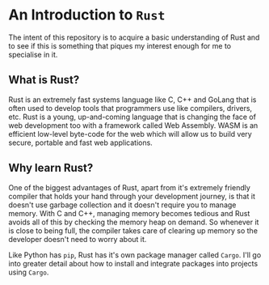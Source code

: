 # An Introduction to `Rust`

The intent of this repository is to acquire a basic understanding of Rust and to see if this is something that piques my interest enough for me to specialise in it.

## What is Rust?

Rust is an extremely fast systems language like C, C++ and GoLang that is often used to develop tools that programmers use like compilers, drivers, etc. Rust is a young, up-and-coming language that is changing the face of web development too with a framework called Web Assembly. WASM is an efficient low-level byte-code for the web which will allow us to build very secure, portable and fast web applications.

## Why learn Rust?

One of the biggest advantages of Rust, apart from it's extremely friendly compiler that holds your hand through your development journey, is that it doesn't use garbage collection and it doesn't require you to manage memory. With C and C++, managing memory becomes tedious and Rust avoids all of this by checking the memory heap on demand. So whenever it is close to being full, the compiler takes care of clearing up memory so the developer doesn't need to worry about it.

Like Python has `pip`, Rust has it's own package manager called `Cargo`. I'll go into greater detail about how to install and integrate packages into projects using `Cargo`.